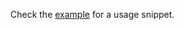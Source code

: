 Check the [example](https://github.com/nothub/TinyPubSub/blob/master/src/test/java/cc/neckbeard/tinypubsub/example/Example.java) for a usage snippet.

